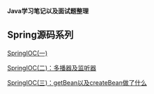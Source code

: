 **Java学习笔记以及面试题整理**

## Spring源码系列
[SpringIOC(一)](https://github.com/qljs/JavaNotes/blob/master/spring/SpringIOC-1.md)

[SpringIOC(二)：多播器及监听器](https://github.com/qljs/JavaNotes/blob/master/spring/SpringIOC-2.md)

[SpringIOC(三)：getBean以及createBean做了什么](https://github.com/qljs/JavaNotes/blob/master/spring/SpringIOC-3.md)